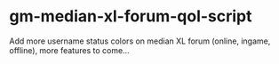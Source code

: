 # gm-median-xl-forum-qol-script
Add more username status colors on median XL forum (online, ingame, offline), more features to come...
